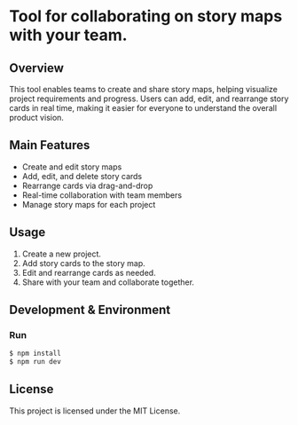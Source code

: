 # Tool for collaborating on story maps with your team.

## Overview

This tool enables teams to create and share story maps, helping visualize project requirements and progress. Users can add, edit, and rearrange story cards in real time, making it easier for everyone to understand the overall product vision.

## Main Features

- Create and edit story maps
- Add, edit, and delete story cards
- Rearrange cards via drag-and-drop
- Real-time collaboration with team members
- Manage story maps for each project

## Usage

1. Create a new project.
2. Add story cards to the story map.
3. Edit and rearrange cards as needed.
4. Share with your team and collaborate together.

## Development & Environment

### Run

```bash
$ npm install
$ npm run dev
```

## License

This project is licensed under the MIT License.
